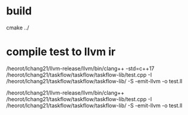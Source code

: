 # build

cmake ../

# compile test to llvm ir
/heorot/lchang21/llvm-release/llvm/bin/clang++ -std=c++17 /heorot/lchang21/taskflow/taskflow/taskflow-lib/test.cpp -I /heorot/lchang21/taskflow/taskflow/taskflow-lib/ -S -emit-llvm -o test.ll


/heorot/lchang21/llvm-release/llvm/bin/clang++ /heorot/lchang21/taskflow/taskflow/taskflow-lib/test.cpp -I /heorot/lchang21/taskflow/taskflow/taskflow-lib/ -S -emit-llvm -o test.ll
